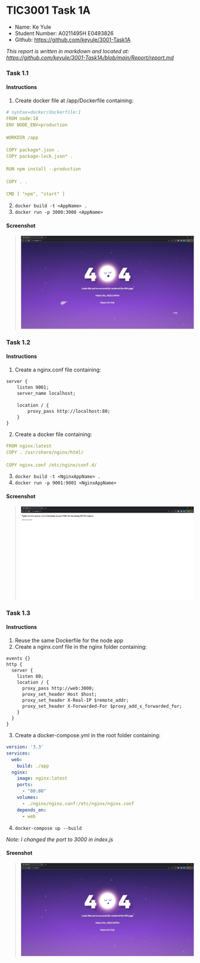 # TIC3001 Task 1A
- Name: Ke Yule
- Student Number: A0211495H E0493826
- Github: https://github.com/keyule/3001-Task1A

*This report is written in markdown and located at:*   
*https://github.com/keyule/3001-Task1A/blob/main/Report/report.md* 

### Task 1.1
#### Instructions
1. Create docker file at /app/Dockerfile containing:

```yaml
# syntax=docker/dockerfile:1
FROM node:18
ENV NODE_ENV=production

WORKDIR /app

COPY package*.json .
COPY package-lock.json* .

RUN npm install --production

COPY . .

CMD [ "npm", "start" ]
```
2. `docker build -t <AppName> . `
3. `docker run -p 3000:3000 <AppName>`

#### Screenshot 

>![Task 1A 1.1](https://github.com/keyule/3001-Task1A/blob/main/Report/Screenshots/Task1A1-1.jpg?raw=true)


### Task 1.2
#### Instructions

1. Create a nginx.conf file containing:

```nginx
server {
    listen 9001;
    server_name localhost;

    location / {
        proxy_pass http://localhost:80;
    }
}
```
2. Create a docker file containing:

```yaml
FROM nginx:latest
COPY . /usr/share/nginx/html/

COPY nginx.conf /etc/nginx/conf.d/
```

3. `docker build -t <NginxAppName> . `
4. `docker run -p 9001:9001 <NginxAppName> `

#### Screenshot

>![Task 1A 1.2](https://github.com/keyule/3001-Task1A/blob/main/Report/Screenshots/Task1A1-2.jpg?raw=true)

### Task 1.3
#### Instructions

1. Reuse the same Dockerfile for the node app
2. Create a nginx.conf file in the nginx folder containing: 

```nginx
events {}
http {
  server {
    listen 80;
    location / {
      proxy_pass http://web:3000;
      proxy_set_header Host $host;
      proxy_set_header X-Real-IP $remote_addr;
      proxy_set_header X-Forwarded-For $proxy_add_x_forwarded_for;
    }
  }
}
```
3. Create a docker-compose.yml in the root folder containing: 
```yaml
version: '3.3'
services:
  web:
    build: ./app
  nginx:
    image: nginx:latest
    ports:
      - "80:80"
    volumes:
      - ./nginx/nginx.conf:/etc/nginx/nginx.conf
    depends_on:
      - web
```

4. `docker-compose up --build`

*Note: I changed the port to 3000 in index.js*

#### Sreenshot


>![Task 1A 1.3](https://github.com/keyule/3001-Task1A/blob/main/Report/Screenshots/Task1A1-3.jpg?raw=true)
